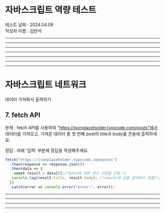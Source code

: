 # 자바스크립트 역량 테스트

테스트 날짜 : 2024.04.09  
작성자 이름 : 김반석

----------------------------------------------------------------------
----------------------------------------------------------------------
----------------------------------------------------------------------
----------------------------------------------------------------------
----------------------------------------------------------------------
----------------------------------------------------------------------
----------------------------------------------------------------------

# 자바스크립트 네트워크
  데이터 가져와서 출력하기
  ## 7. fetch API

  문제 : fetch API를 사용하여 "https://jsonplaceholder.typicode.com/posts"에서 데이터를 가져오고, 가져온 데이터 중 첫 번째 post의 title과 body를 콘솔에 출력하세요.

  정답 : 아래 '입력' 부분에 정답을 작성해주세요.

  ```js
  fetch("https://jsonplaceholder.typicode.com/posts")
    .then(response => response.json())
    .then(data => {
      const result = data[0];/*Data에 대한 변수 선언을 안함.*/
     console.log(result.title, result.body); /*result에 값을 받아와서 표출)*/
    })
    .catch(error => console.error("error:", error));
  ```

----------------------------------------------------------------------
----------------------------------------------------------------------  
----------------------------------------------------------------------
-------------------------------------------------------------
